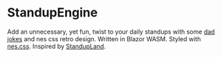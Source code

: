 # StandupEngine
Add an unnecessary, yet fun, twist to your daily standups with some [dad jokes](https://icanhazdadjoke.com/) and nes css retro design. Written in Blazor WASM. Styled with [nes.css](https://nostalgic-css.github.io/NES.css/). Inspired by [StandupLand](https://github.com/Coreusa/standupland).
